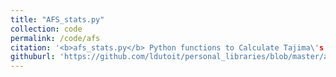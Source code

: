 ```yaml
---
title: "AFS_stats.py"
collection: code
permalink: /code/afs
citation: '<b>afs_stats.py</b> Python functions to Calculate Tajima\'s D, theta Watterson and nucleotide diversity from the *allelic frequency spectrum*. The main function is afs_stats().'
githuburl: 'https://github.com/ldutoit/personal_libraries/blob/master/afs_stats.py'
---
```


